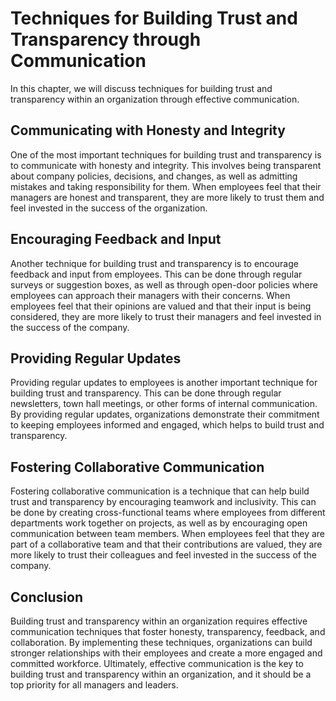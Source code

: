 Techniques for Building Trust and Transparency through Communication
======================================================================================================================================

In this chapter, we will discuss techniques for building trust and transparency within an organization through effective communication.

Communicating with Honesty and Integrity
----------------------------------------

One of the most important techniques for building trust and transparency is to communicate with honesty and integrity. This involves being transparent about company policies, decisions, and changes, as well as admitting mistakes and taking responsibility for them. When employees feel that their managers are honest and transparent, they are more likely to trust them and feel invested in the success of the organization.

Encouraging Feedback and Input
------------------------------

Another technique for building trust and transparency is to encourage feedback and input from employees. This can be done through regular surveys or suggestion boxes, as well as through open-door policies where employees can approach their managers with their concerns. When employees feel that their opinions are valued and that their input is being considered, they are more likely to trust their managers and feel invested in the success of the company.

Providing Regular Updates
-------------------------

Providing regular updates to employees is another important technique for building trust and transparency. This can be done through regular newsletters, town hall meetings, or other forms of internal communication. By providing regular updates, organizations demonstrate their commitment to keeping employees informed and engaged, which helps to build trust and transparency.

Fostering Collaborative Communication
-------------------------------------

Fostering collaborative communication is a technique that can help build trust and transparency by encouraging teamwork and inclusivity. This can be done by creating cross-functional teams where employees from different departments work together on projects, as well as by encouraging open communication between team members. When employees feel that they are part of a collaborative team and that their contributions are valued, they are more likely to trust their colleagues and feel invested in the success of the company.

Conclusion
----------

Building trust and transparency within an organization requires effective communication techniques that foster honesty, transparency, feedback, and collaboration. By implementing these techniques, organizations can build stronger relationships with their employees and create a more engaged and committed workforce. Ultimately, effective communication is the key to building trust and transparency within an organization, and it should be a top priority for all managers and leaders.
